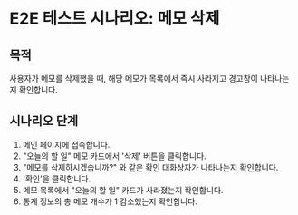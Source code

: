 # E2E 테스트 시나리오: 메모 삭제

## 목적

사용자가 메모를 삭제했을 때, 해당 메모가 목록에서 즉시 사라지고 경고창이 나타나는지 확인합니다.

## 시나리오 단계

1.  메인 페이지에 접속합니다.
2.  "오늘의 할 일" 메모 카드에서 '삭제' 버튼을 클릭합니다.
3.  "메모를 삭제하시겠습니까?" 와 같은 확인 대화상자가 나타나는지 확인합니다.
4.  '확인'을 클릭합니다.
5.  메모 목록에서 "오늘의 할 일" 카드가 사라졌는지 확인합니다.
6.  통계 정보의 총 메모 개수가 1 감소했는지 확인합니다.
